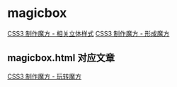 # magicbox
[CSS3 制作魔方 - 相关立体样式](https://www.jianshu.com/p/ab007fc27cbd)
[CSS3 制作魔方 - 形成魔方](https://www.jianshu.com/p/e38d56aac70f)
## magicbox.html 对应文章
[CSS3 制作魔方 - 玩转魔方](https://www.jianshu.com/p/dc652f8b4da3)

